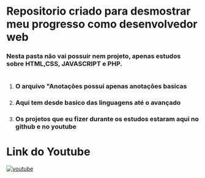 <h1> Repositorio criado para desmostrar meu progresso como desenvolvedor web</h1>


### Nesta pasta não vai possuir nem projeto, apenas estudos sobre HTML,CSS, JAVASCRIPT e PHP.

# 

<div>

<ol>
<li>
 <h3>O arquivo "Anotações possui apenas anotações basicas</h3>
</li>

<li>
 <h3>Aqui tem desde basico das linguagens até o avançado</h3>
</li>

<li>
 <h3>Os projetos que eu fizer durante os estudos estaram aqui no github e no youtube</h3>
</li>

</ol>

</div>

# 

<div> 
<h1>Link do Youtube</h1>

 [![youtube](	https://img.shields.io/badge/YouTube-FF0000?style=for-the-badge&logo=youtube&logoColor=white)](https://www.youtube.com/channel/UCP4ZLMxtRelgMNIePqaWfoA)

</div>
